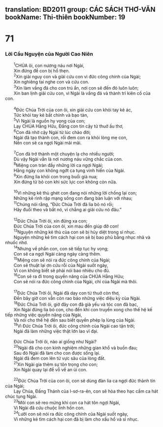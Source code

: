 translation: BD2011
group: CÁC SÁCH THƠ-VĂN
bookName: Thi-thiên 
bookNumber: 19
-------

<div class="title"><h1>71</h1><h3>Lời Cầu Nguyện của Người Cao Niên</h3></div>
<span class="verse thi_71_1">  <sup>1</sup>CHÚA ôi, con nương náu nơi Ngài,<br/>  Xin đừng để con bị hổ thẹn.<br/></span>
<span class="verse thi_71_2">  <sup>2</sup>Xin giải nguy con và giải cứu con vì đức công chính của Ngài;<br/>  Xin nghiêng tai nghe con và cứu con.<br/></span>
<span class="verse thi_71_3">  <sup>3</sup>Xin làm vầng đá cho con trú ẩn, nơi con sẽ đến đó luôn luôn;<br/>  Xin ban lịnh giải cứu con, vì Ngài là vầng đá và thành trì kiên cố của con.<br/><br/></span>
<span class="verse thi_71_4">  <sup>4</sup>Ðức Chúa Trời của con ôi, xin giải cứu con khỏi tay kẻ ác,<br/>  Tức khỏi tay kẻ bất chính và bạo tàn,<br/></span>
<span class="verse thi_71_5">  <sup>5</sup>Vì Ngài là nguồn hy vọng của con;<br/>  Lạy CHÚA Hằng Hữu, Ðấng con tin cậy từ thuở ấu thơ,<br/></span>
<span class="verse thi_71_6">  <sup>6</sup>Con đã nhờ cậy Ngài từ lúc chào đời;<br/>  Ngài đã tạo thành con, rồi đem con ra khỏi lòng mẹ con,<br/>  Nên con sẽ ca ngợi Ngài mãi mãi.<br/><br/></span>
<span class="verse thi_71_7">  <sup>7</sup>Con đã trở thành một chuyện lạ cho nhiều người;<br/>  Dù vậy Ngài vẫn là nơi nương náu vững chắc của con.<br/></span>
<span class="verse thi_71_8">  <sup>8</sup>Miệng con tràn đầy những lời ca ngợi Ngài;<br/>  Hằng ngày con không ngớt ca tụng vinh hiển của Ngài.<br/></span>
<span class="verse thi_71_9">  <sup>9</sup>Xin đừng lìa khỏi con trong buổi già nua;<br/>  Xin đừng từ bỏ con khi sức lực con không còn nữa.<br/><br/></span>
<span class="verse thi_71_10">  <sup>10</sup>Vì những kẻ thù ghét con đang nói những lời chống lại con;<br/>  Những kẻ rình rập mạng sống con đang bàn luận với nhau;<br/></span>
<span class="verse thi_71_11">  <sup>11</sup>Chúng nói rằng, “Ðức Chúa Trời đã lìa bỏ nó rồi;<br/>  Hãy đuổi theo và bắt nó, vì chẳng ai giải cứu nó đâu.”<br/><br/></span>
<span class="verse thi_71_12">  <sup>12</sup>Ðức Chúa Trời ôi, xin đừng xa con;<br/>  Ðức Chúa Trời của con ôi, xin mau đến giúp đỡ con!<br/></span>
<span class="verse thi_71_13">  <sup>13</sup>Nguyện những kẻ thù của con sẽ bị hủy diệt trong sỉ nhục.<br/>  Nguyện những kẻ tìm cách hại con sẽ bị bao phủ bằng nhục nhã và nhuốc nhơ.<br/></span>
<span class="verse thi_71_14">  <sup>14</sup>Nhưng về phần con, con sẽ tiếp tục hy vọng;<br/>  Con sẽ ca ngợi Ngài càng ngày càng thêm.<br/></span>
<span class="verse thi_71_15">  <sup>15</sup>Miệng con sẽ nói ra đức công chính của Ngài;<br/>  Con sẽ thuật lại ơn cứu rỗi của Ngài suốt ngày,<br/>  Vì con không biết sẽ phải nói bao nhiêu cho đủ.<br/></span>
<span class="verse thi_71_16">  <sup>16</sup>Con sẽ ra đi trong quyền năng của CHÚA Hằng Hữu;<br/>  Con sẽ nói ra đức công chính của Ngài, chỉ của Ngài mà thôi.<br/><br/></span>
<span class="verse thi_71_17">  <sup>17</sup>Ðức Chúa Trời ôi, Ngài đã dạy con từ thuở còn thơ,<br/>  Ðến bây giờ con vẫn còn rao báo những việc diệu kỳ của Ngài.<br/></span>
<span class="verse thi_71_18">  <sup>18</sup>Ðức Chúa Trời ôi, giờ đây con đã già yếu và tóc con đã bạc,<br/>  Xin Ngài đừng lìa bỏ con, cho đến khi con truyền xong cho thế hệ kế tiếp những việc quyền năng của Ngài,<br/>  Và nói cho thế hệ đến sau biết quyền phép lạ lùng của Ngài.<br/></span>
<span class="verse thi_71_19">  <sup>19</sup>Vì Ðức Chúa Trời ôi, đức công chính của Ngài cao tận trời;<br/>  Ngài đã làm những việc thật lớn lao vĩ đại.<br/><br/>  Ðức Chúa Trời ôi, nào ai giống như Ngài?<br/></span>
<span class="verse thi_71_20">  <sup>20</sup>Ngài đã cho con kinh nghiệm những gian khổ và buồn đau;<br/>  Sau đó Ngài đã làm cho con được sống lại.<br/>  Ngài đã đem con lên từ vực sâu của lòng đất.<br/></span>
<span class="verse thi_71_21">  <sup>21</sup>Xin Ngài gia thêm sự tôn trọng cho con;<br/>  Xin Ngài quay lại để vỗ về an ủi con.<br/><br/></span>
<span class="verse thi_71_22">  <sup>22</sup>Ðức Chúa Trời của con ôi, con sẽ dùng đàn lia ca ngợi đức thành tín của Ngài;<br/>  Lạy Chúa, Ðấng Thánh của I-sơ-ra-ên, con sẽ hòa theo hạc cầm ca hát chúc tụng Ngài.<br/></span>
<span class="verse thi_71_23">  <sup>23</sup>Môi con sẽ reo mừng khi con ca hát tôn ngợi Ngài,<br/>  Vì Ngài đã cứu chuộc linh hồn con.<br/></span>
<span class="verse thi_71_24">  <sup>24</sup>Lưỡi con sẽ nói ra đức công chính của Ngài suốt ngày,<br/>  Vì những kẻ tìm cách hại con đã bị làm cho xấu hổ và sỉ nhục.<br/></span>
